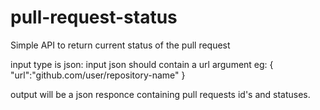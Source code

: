 # pull-request-status
Simple API to return current status of the pull request


input type is json: input json should contain a url argument 
eg: {
"url":"github.com/user/repository-name"
}

output will be a json responce containing pull requests id's and statuses.


